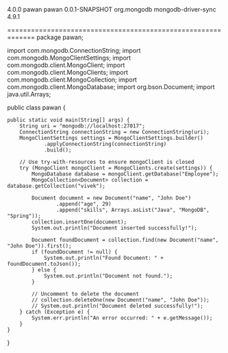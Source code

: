 <project xmlns="http://maven.apache.org/POM/4.0.0" xmlns:xsi="http://www.w3.org/2001/XMLSchema-instance" xsi:schemaLocation="http://maven.apache.org/POM/4.0.0 https://maven.apache.org/xsd/maven-4.0.0.xsd">
  <modelVersion>4.0.0</modelVersion>
  <groupId>pawan</groupId>
  <artifactId>pawan</artifactId>
  <version>0.0.1-SNAPSHOT</version>
  <dependencies>
		<!-- MongoDB Java Driver -->
		<dependency>
			<groupId>org.mongodb</groupId>
			<artifactId>mongodb-driver-sync</artifactId>
			<version>4.9.1</version>
		</dependency>
	</dependencies>
</project>


=============================================================
package pawan;

import com.mongodb.ConnectionString;
import com.mongodb.MongoClientSettings;
import com.mongodb.client.MongoClient;
import com.mongodb.client.MongoClients;
import com.mongodb.client.MongoCollection;
import com.mongodb.client.MongoDatabase;
import org.bson.Document;
import java.util.Arrays;

public class pawan {

    public static void main(String[] args) {
        String uri = "mongodb://localhost:27017";
        ConnectionString connectionString = new ConnectionString(uri);
        MongoClientSettings settings = MongoClientSettings.builder()
                .applyConnectionString(connectionString)
                .build();

        // Use try-with-resources to ensure mongoClient is closed
        try (MongoClient mongoClient = MongoClients.create(settings)) {
            MongoDatabase database = mongoClient.getDatabase("Employee");
            MongoCollection<Document> collection = database.getCollection("vivek");

            Document document = new Document("name", "John Doe")
                    .append("age", 29)
                    .append("skills", Arrays.asList("Java", "MongoDB", "Spring"));
            collection.insertOne(document);
            System.out.println("Document inserted successfully!");

            Document foundDocument = collection.find(new Document("name", "John Doe")).first();
            if (foundDocument != null) {
                System.out.println("Found Document: " + foundDocument.toJson());
            } else {
                System.out.println("Document not found.");
            }

            // Uncomment to delete the document
            // collection.deleteOne(new Document("name", "John Doe"));
            // System.out.println("Document deleted successfully!");
        } catch (Exception e) {
            System.err.println("An error occurred: " + e.getMessage());
        }
    }
}
